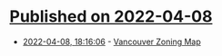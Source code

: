 # [Published on 2022-04-08](index.md)

* [2022-04-08, 18:16:06](https://news.ycombinator.com/item?id=30960632) - [Vancouver Zoning Map](https://maps.nicholsonroad.com/zones/)
